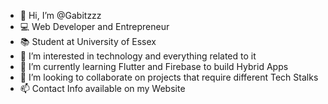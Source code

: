 - 👋 Hi, I’m @Gabitzzz
- 💻 Web Developer and Entrepreneur
- 📚 Student at University of Essex
- 👀 I’m interested in technology and everything related to it
- 🌱 I’m currently learning Flutter and Firebase to build Hybrid Apps
- 💞️ I’m looking to collaborate on projects that require different Tech Stalks
- 📫 Contact Info available on my Website

<!---
Gabitzzz/Gabitzzz is a ✨ special ✨ repository because its `README.md` (this file) appears on your GitHub profile.
You can click the Preview link to take a look at your changes.
--->
